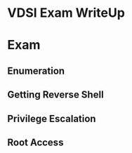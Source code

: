 # VDSI Exam WriteUp


# Exam

## Enumeration

## Getting Reverse Shell

## Privilege Escalation

## Root Access


